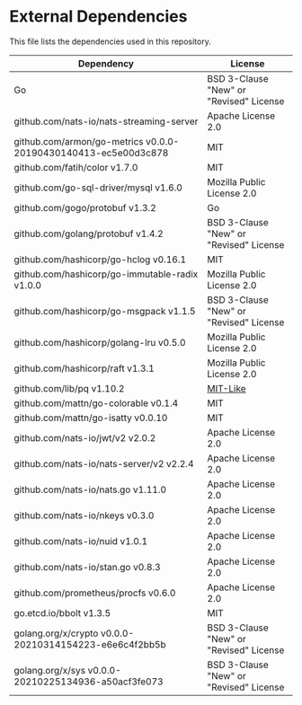 # External Dependencies

This file lists the dependencies used in this repository.

| Dependency | License |
|-|-|
| Go | BSD 3-Clause "New" or "Revised" License |
| github.com/nats-io/nats-streaming-server | Apache License 2.0 |
| github.com/armon/go-metrics v0.0.0-20190430140413-ec5e00d3c878 | MIT |
| github.com/fatih/color v1.7.0 | MIT |
| github.com/go-sql-driver/mysql v1.6.0 | Mozilla Public License 2.0 |
| github.com/gogo/protobuf v1.3.2 | Go |
| github.com/golang/protobuf v1.4.2 | BSD 3-Clause "New" or "Revised" License |
| github.com/hashicorp/go-hclog v0.16.1 | MIT |
| github.com/hashicorp/go-immutable-radix v1.0.0 | Mozilla Public License 2.0 |
| github.com/hashicorp/go-msgpack v1.1.5 | BSD 3-Clause "New" or "Revised" License |
| github.com/hashicorp/golang-lru v0.5.0 | Mozilla Public License 2.0 |
| github.com/hashicorp/raft v1.3.1 | Mozilla Public License 2.0 |
| github.com/lib/pq v1.10.2 | [MIT-Like](https://github.com/lib/pq/blob/master/LICENSE.md) |
| github.com/mattn/go-colorable v0.1.4 | MIT |
| github.com/mattn/go-isatty v0.0.10 | MIT |
| github.com/nats-io/jwt/v2 v2.0.2 | Apache License 2.0 |
| github.com/nats-io/nats-server/v2 v2.2.4 | Apache License 2.0 |
| github.com/nats-io/nats.go v1.11.0 | Apache License 2.0 |
| github.com/nats-io/nkeys v0.3.0 | Apache License 2.0 |
| github.com/nats-io/nuid v1.0.1 | Apache License 2.0 |
| github.com/nats-io/stan.go v0.8.3 | Apache License 2.0 |
| github.com/prometheus/procfs v0.6.0 | Apache License 2.0 |
| go.etcd.io/bbolt v1.3.5 | MIT |
| golang.org/x/crypto v0.0.0-20210314154223-e6e6c4f2bb5b | BSD 3-Clause "New" or "Revised" License |
| golang.org/x/sys v0.0.0-20210225134936-a50acf3fe073 | BSD 3-Clause "New" or "Revised" License |

